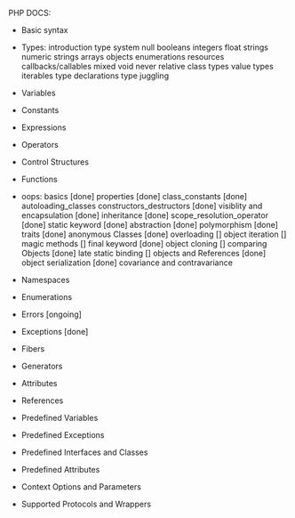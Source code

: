 PHP DOCS:

- Basic syntax

- Types:
introduction
type system
null
booleans
integers
float
strings
numeric strings
arrays
objects
enumerations
resources
callbacks/callables
mixed
void
never
relative class types
value types
iterables
type declarations
type juggling

- Variables
- Constants
- Expressions
- Operators
- Control Structures
- Functions

- oops:
basics [done]
properties [done]
class_constants [done]
autoloading_classes
constructors_destructors [done]
visiblity and encapsulation [done]
inheritance [done]
scope_resolution_operator [done]
static keyword [done]
abstraction [done]
polymorphism [done]
traits [done]
anonymous Classes [done]
overloading []
object iteration []
magic methods []
final keyword [done]
object cloning []
comparing Objects [done]
late static binding []
objects and References [done]
object serialization [done]
covariance and contravariance

- Namespaces
- Enumerations
- Errors [ongoing]
- Exceptions [done]
- Fibers 
- Generators
- Attributes
- References

- Predefined Variables
- Predefined Exceptions
- Predefined Interfaces and Classes
- Predefined Attributes

- Context Options and Parameters
- Supported Protocols and Wrappers